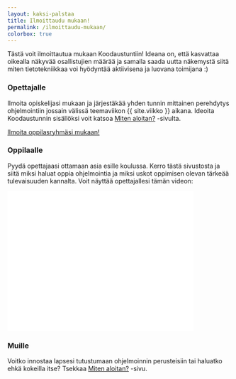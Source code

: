 ```yaml
---
layout: kaksi-palstaa
title: Ilmoittaudu mukaan!
permalink: /ilmoittaudu-mukaan/
colorbox: true
---
```


Tästä voit ilmoittautua mukaan Koodaustuntiin! Ideana on, että kasvattaa oikealla näkyvää osallistujien määrää ja samalla saada uutta näkemystä siitä miten tietotekniikkaa voi hyödyntää aktiivisena ja luovana toimijana :)

### Opettajalle

Ilmoita opiskelijasi mukaan ja järjestäkää yhden tunnin mittainen perehdytys ohjelmointiin jossain välissä teemaviikon {{ site.viikko }} aikana.
Ideoita Koodaustunnin sisällöksi voit katsoa [Miten aloitan?](/miten-aloitan-koodaamaan/) -sivulta.

<a title="Ilmoita oppilasryhmäsi mukaan!" href="//docs.google.com/forms/d/19zqO61RzF2K9RUt8k5r1mjmT45-juS2poIJcFI_RbJc/viewform?embedded=true" class="button-big colorbox-iframe">Ilmoita oppilasryhmäsi mukaan!</a>

### Oppilaalle

Pyydä opettajaasi ottamaan asia esille koulussa. Kerro tästä sivustosta ja siitä miksi haluat oppia ohjelmointia ja miksi uskot oppimisen olevan tärkeää tulevaisuuden kannalta. Voit näyttää opettajallesi tämän videon:

<div class="embed-container">
	<iframe width="420" height="315" src="//www.youtube.com/embed/FC5FbmsH4fw" frameborder="0" allowfullscreen></iframe>
</div>


### Muille

Voitko innostaa lapsesi tutustumaan ohjelmoinnin perusteisiin tai haluatko ehkä kokeilla itse? Tsekkaa [Miten aloitan?](/miten-aloitan-koodaamaan/) -sivu.